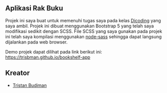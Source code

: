 ## Aplikasi Rak Buku

Projek ini saya buat untuk memenuhi tugas saya pada kelas [Dicoding](https://dicoding.com) yang saya ambil. Projek ini dibuat menggunakan Bootstrap 5 yang telah saya modifikasi sedikit dengan SCSS. File SCSS yang saya gunakan pada projek ini telah saya kompilasi menggunakan [node-sass](https://www.npmjs.com/package/node-sass) sehingga dapat langsung dijalankan pada web browser.

Demo projek dapat dilihat pada link berikut ini:
<br />
https://trisbman.github.io/bookshelf-app

## Kreator

* [Tristan Budiman](https://github.com/trisbman)
